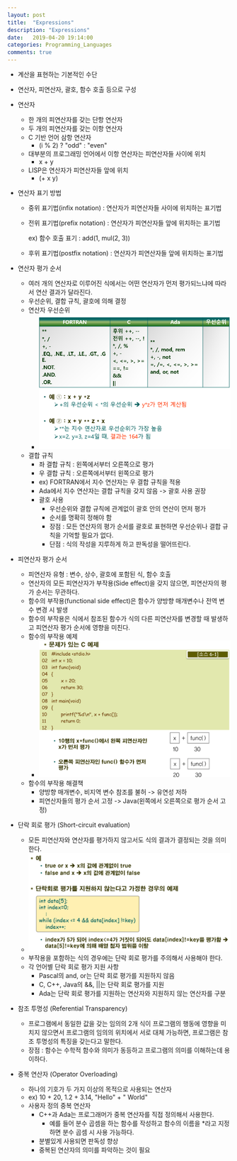 ```yaml
---
layout: post
title:  "Expressions"
description: "Expressions"
date:   2019-04-20 19:14:00
categories: Programming_Languages
comments: true
---
```

- 계산을 표현하는 기본적인 수단

- 연산자, 피연산자, 괄호, 함수 호출 등으로 구성

- 연산자
  - 한 개의 피연산자를 갖는 단항 연산자
  - 두 개의 피연산자를 갖는 이항 연산자
  - C 기반 언어 삼항 연산자
    - (i % 2) ? "odd" : "even"
  - 대부분의 프로그래밍 언어에서 이항 연산자는 피연산자들 사이에 위치
    - x + y
  - LISP은 연산자가 피연산자들 앞에 위치
    - (+ x y)

- 연산자 표기 방법
  - 중위 표기법(infix notation) : 연산자가 피연산자들 사이에 위치하는 표기법

  - 전위 표기법(prefix notation) : 연산자가 피연산자들 앞에 위치하는 표기법

    ex) 함수 호출 표기 : add(1, mul(2, 3))

  - 후위 표기법(postfix notation) : 연산자가 피연산자들 앞에 위치하는 표기법

- 연산자 평가 순서

  - 여러 개의 연산자로 이루어진 식에서는 어떤 연산자가 먼저 평가되느냐에 따라서 연산 결과가 달라진다.
  - 우선순위, 결합 규칙, 괄호에 의해 결정
  - 연산자 우선순위
    - ![연산자 우선순위](../../assets/Programming_Languages/31.PNG)
  - 결합 규칙
    - 좌 결합 규칙 : 왼쪽에서부터 오른쪽으로 평가
    - 우 결합 규칙 : 오른쪽에서부터 왼쪽으로 평가
    - ex) FORTRAN에서 지수 연산자는 우 결합 규칙을 적용
    - Ada에서 지수 연산자는 결합 규칙을 갖지 않음 -> 괄호 사용 권장
    - 괄호 사용
      - 우선순위와 결합 규칙에 관계없이 괄호 안의 연산이 먼저 평가
      - 순서를 명확히 정해야 함
      - 장점 : 모든 연산자의 평가 순서를 괄호로 표현하면 우선순위나 결합 규칙을 기억할 필요가 없다.
      - 단점 : 식의 작성을 지루하게 하고 판독성을 떨어뜨린다.

- 피연산자 평가 순서

  - 피연산자 유형 : 변수, 상수, 괄호에 포함된 식, 함수 호출
  - 연산자의 모든 피연산자가 부작용(Side effect)을 갖지 않으면, 피연산자의 평가 순서는 무관하다.
  - 함수의 부작용(functional side effect)은 함수가 양방향 매개변수나 전역 변수 변경 시 발생
  - 함수의 부작용은 식에서 참조된 함수가 식의 다른 피연산자를 변경할 때 발생하고 피연산자 평가 순서에 영향을 미친다.
  - 함수의 부작용 예제
    - ![Example of Functional Side effect](../../assets/Programming_Languages/32.PNG)
  - 함수의 부작용 해결책
    - 양방향 매개변수, 비지역 변수 참조를 불허 -> 유연성 저하
    - 피연산자들의 평가 순서 고정 -> Java(왼쪽에서 오른쪽으로 평가 순서 고정)

- 단락 회로 평가 (Short-circuit evaluation)

  - 모든 피연산자와 연산자를 평가하지 않고서도 식의 결과가 결정되는 것을 의미한다.
  - ![No Short-circuit evaluation problem](../../assets/Programming_Languages/33.PNG)
  - 부작용을 포함하는 식의 경우에는 단락 회로 평가를 주의해서 사용해야 한다.
  - 각 언어별 단락 회로 평가 지원 사항
    - Pascal의 and, or는 단락 회로 평가를 지원하지 않음
    - C, C++, Java의 &&, ||는 단락 회로 평가를 지원
    - Ada는 단락 회로 평가를 지원하는 연산자와 지원하지 않는 연산자를 구분

- 참조 투명성 (Referential Transparency)

  - 프로그램에서 동일한 값을 갖는 임의의 2개 식이 프로그램의 행동에 영향을 미치지 않으면서 프로그램의 임의의 위치에서 서로 대체 가능하면, 프로그램은 참조 투명성의 특징을 갖는다고 말한다.
  - 장점 : 함수는 수학적 함수와 의미가 동등하고 프로그램의 의미를 이해하는데 용이하다.

- 중복 연산자 (Operator Overloading)

  - 하나의 기호가 두 가지 이상의 목적으로 사용되는 연산자
  - ex) 10 + 20, 1.2 + 3.14, "Hello" + " World"
  - 사용자 정의 중복 연산자
    - C++과 Ada는 프로그래머가 중복 연산자를 직접 정의해서 사용한다.
      - 예를 들어 분수 곱셈을 하는 함수를 작성하고 함수의 이름을 *라고 지정하면 분수 곱셈 시 사용 가능하다.
    - 분별있게 사용되면 판독성 향상
    - 중복된 연산자의 의미를 파악하는 것이 필요
